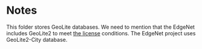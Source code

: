 # Notes

This folder stores GeoLite databases. We need to mention that the EdgeNet includes GeoLite2 to meet [the license](https://dev.maxmind.com/geoip/geoip2/geolite2/#License) conditions. The EdgeNet project uses GeoLite2-City database.